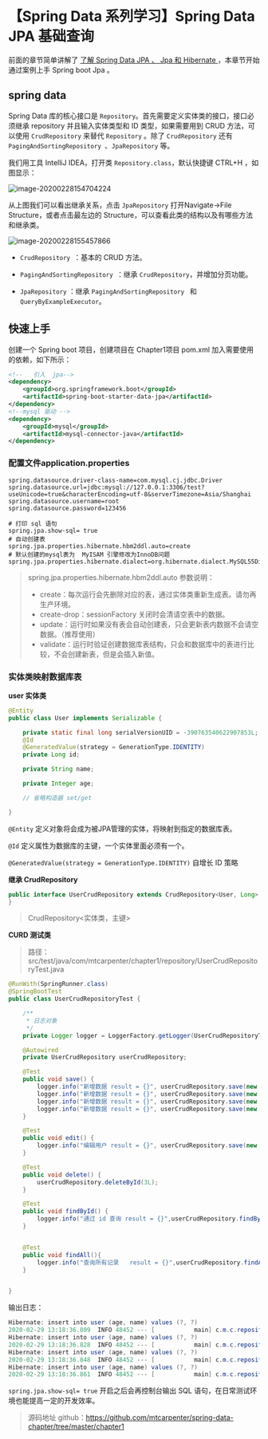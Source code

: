 # 【Spring Data 系列学习】Spring Data JPA 基础查询

前面的章节简单讲解了 [了解 Spring Data JPA 、 Jpa 和 Hibernate ]()，本章节开始通过案例上手 Spring boot Jpa 。

## spring data

Spring Data 库的核心接口是 `Repository`。首先需要定义实体类的接口，接口必须继承 repository 并且输入实体类型和 ID 类型，如果需要用到 CRUD 方法，可以使用 `CrudRepository` 来替代 `Repository` 。除了 `CrudRepository` 还有 `PagingAndSortingRepository `、`JpaRepository` 等。

我们用工具 IntelliJ IDEA，打开类 `Repository.class`，默认快捷键 CTRL+H ，如图显示：

![image-20200228154704224](https://mtcarpenter.oss-cn-beijing.aliyuncs.com/images/image-20200228154704224.png)



从上图我们可以看出继承关系，点击 `JpaRepository` 打开Navigate→File Structure，或者点击最左边的 Structure，可以查看此类的结构以及有哪些方法和继承类。

![image-20200228155457866](https://mtcarpenter.oss-cn-beijing.aliyuncs.com/images/image-20200228155457866.png)

- `CrudRepository `：基本的 CRUD 方法。

- `PagingAndSortingRepository `：继承 `CrudRepository`，并增加分页功能。

- `JpaRepository` ：继承 `PagingAndSortingRepository ` 和 `QueryByExampleExecutor`。

## 快速上手

创建一个 Spring boot 项目，创建项⽬在 Chapter1项⽬ pom.xml 加入需要使⽤的依赖，如下所示：

```xml
<!--   引入  jpa-->
<dependency>
    <groupId>org.springframework.boot</groupId>
    <artifactId>spring-boot-starter-data-jpa</artifactId>
</dependency>
<!--mysql 驱动 -->
<dependency>
    <groupId>mysql</groupId>
    <artifactId>mysql-connector-java</artifactId>
</dependency>
```

### 配置文件application.properties

```properties
spring.datasource.driver-class-name=com.mysql.cj.jdbc.Driver
spring.datasource.url=jdbc:mysql://127.0.0.1:3306/test?useUnicode=true&characterEncoding=utf-8&serverTimezone=Asia/Shanghai
spring.datasource.username=root
spring.datasource.password=123456

# 打印 sql 语句
spring.jpa.show-sql= true
# 自动创建表
spring.jpa.properties.hibernate.hbm2ddl.auto=create
# 默认创建的mysql表为  MyISAM 引擎修改为InnoDB问题
spring.jpa.properties.hibernate.dialect=org.hibernate.dialect.MySQL55Dialect
```

> spring.jpa.properties.hibernate.hbm2ddl.auto 参数说明：
>
> - create：每次运行会先删除对应的表，通过实体类重新生成表。请勿再生产环境。
> - create-drop：sessionFactory 关闭时会清请空表中的数据。
> - update：运行时如果没有表会自动创建表，只会更新表内数据不会请空数据。（推荐使用）
> -  validate：运行时验证创建数据库表结构，只会和数据库中的表进行比较，不会创建新表，但是会插入新值。

### 实体类映射数据库表

**user 实体类**

```java
@Entity
public class User implements Serializable {

    private static final long serialVersionUID = -390763540622907853L;
    @Id
    @GeneratedValue(strategy = GenerationType.IDENTITY)
    private Long id;

    private String name;

    private Integer age;

    // 省略构造器 set/get		

}
```

`@Entity` 定义对象将会成为被JPA管理的实体，将映射到指定的数据库表。

`@Id` 定义属性为数据库的主键，一个实体里面必须有一个。

`@GeneratedValue(strategy = GenerationType.IDENTITY)` 自增长 ID 策略

**继承 CrudRepository**

```java
public interface UserCrudRepository extends CrudRepository<User, Long> {
}

```

> CrudRepository<实体类，主键>

**CURD 测试类**

> 路径：src/test/java/com/mtcarpenter/chapter1/repository/UserCrudRepositoryTest.java

```java
@RunWith(SpringRunner.class)
@SpringBootTest
public class UserCrudRepositoryTest {

    /**
     * ⽇志对象
     */
    private Logger logger = LoggerFactory.getLogger(UserCrudRepositoryTest.class);

    @Autowired
    private UserCrudRepository userCrudRepository;

    @Test
    public void save() {
        logger.info("新增数据 result = {}", userCrudRepository.save(new User("小米", 9)));
        logger.info("新增数据 result = {}", userCrudRepository.save(new User("张三", 16)));
        logger.info("新增数据 result = {}", userCrudRepository.save(new User("三哥", 12)));
        logger.info("新增数据 result = {}", userCrudRepository.save(new User("米二", 8)));
    }

    @Test
    public void edit() {
        logger.info("编辑用户 result = {}", userCrudRepository.save(new User(3L, "三三", 16)));
    }

    @Test
    public void delete() {
        userCrudRepository.deleteById(3L);
    }

    @Test
    public void findById() {
        logger.info("通过 id 查询 result = {}",userCrudRepository.findById(1L));
    }


    @Test
    public void findAll(){
        logger.info("查询所有记录   result = {}",userCrudRepository.findAll());
    }


}

```

输出日志：

```java
Hibernate: insert into user (age, name) values (?, ?)
2020-02-29 13:18:36.809  INFO 48452 --- [           main] c.m.c.repository.UserCrudRepositoryTest  : 新增数据 result = User{id=1, name='小米', age=9}
Hibernate: insert into user (age, name) values (?, ?)
2020-02-29 13:18:36.828  INFO 48452 --- [           main] c.m.c.repository.UserCrudRepositoryTest  : 新增数据 result = User{id=2, name='张三', age=16}
Hibernate: insert into user (age, name) values (?, ?)
2020-02-29 13:18:36.848  INFO 48452 --- [           main] c.m.c.repository.UserCrudRepositoryTest  : 新增数据 result = User{id=3, name='三哥', age=12}
Hibernate: insert into user (age, name) values (?, ?)
2020-02-29 13:18:36.861  INFO 48452 --- [           main] c.m.c.repository.UserCrudRepositoryTest  : 新增数据 result = User{id=4, name='米二', age=8}

```

`spring.jpa.show-sql= true` 开启之后会再控制台输出 SQL 语句，在日常测试环境也能提高一定的开发效率。

>  源码地址 github：https://github.com/mtcarpenter/spring-data-chapter/tree/master/chapter1